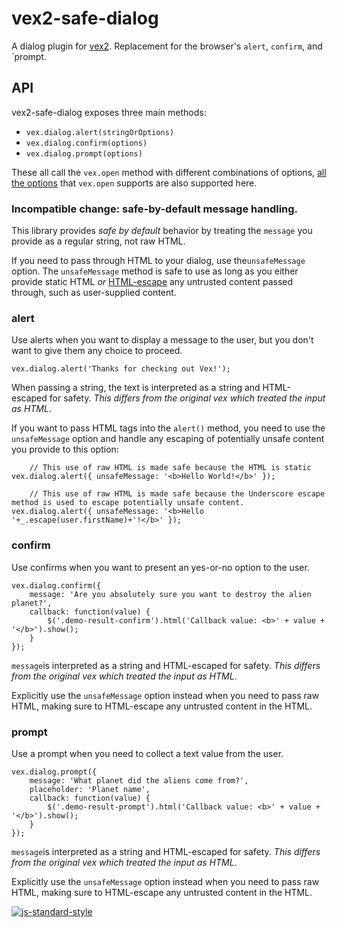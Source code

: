 # vex2-safe-dialog

A dialog plugin for [vex2](https://github.com/bbatliner/vex2).  Replacement for the browser's `alert`, `confirm`, and `prompt.

## API

vex2-safe-dialog exposes three main methods:

 - `vex.dialog.alert(stringOrOptions)`
 - `vex.dialog.confirm(options)`
 - `vex.dialog.prompt(options)`

These all call the `vex.open` method with different combinations of options, [all the options](https://github.com/bbatliner/vex2/blob/master/docs/api/3-Advanced.md#api) that `vex.open` supports are also supported here.

### Incompatible change: safe-by-default message handling.

This library provides *safe by default* behavior by treating the `message` you provide as a regular string, not raw HTML.

If you need to pass through HTML to your dialog, use the`unsafeMessage` option.
The `unsafeMessage` method is safe to use as long as you either provide static HTML *or*
[HTML-escape](http://stackoverflow.com/questions/6234773/can-i-escape-html-special-chars-in-javascript)
any untrusted content passed through, such as user-supplied content.

### alert

Use alerts when you want to display a message to the user, but you don't want to give them any choice to proceed.

    vex.dialog.alert('Thanks for checking out Vex!');

When passing a string, the text is interpreted as a string and HTML-escaped for safety.  *This differs from the original vex which treated the input as HTML*.

If you want to pass HTML tags into the `alert()` method, you need to use the `unsafeMessage` option and handle any escaping of
potentially unsafe content you provide to this option:

		// This use of raw HTML is made safe because the HTML is static
    vex.dialog.alert({ unsafeMessage: '<b>Hello World!</b>' });

		// This use of raw HTML is made safe because the Underscore escape method is used to escape potentially unsafe content.
    vex.dialog.alert({ unsafeMessage: '<b>Hello '+_.escape(user.firstName)+'!</b>' });

### confirm

Use confirms when you want to present an yes-or-no option to the user.

    vex.dialog.confirm({
        message: 'Are you absolutely sure you want to destroy the alien planet?',
        callback: function(value) {
            $('.demo-result-confirm').html('Callback value: <b>' + value + '</b>').show();
        }
    });

`message`is interpreted as a string and HTML-escaped for safety.  *This differs from the original vex which treated the input as HTML*.

Explicitly use the `unsafeMessage` option instead when you need to pass raw HTML, making sure to HTML-escape any untrusted content in the HTML.

### prompt

Use a prompt when you need to collect a text value from the user.

    vex.dialog.prompt({
        message: 'What planet did the aliens come from?',
        placeholder: 'Planet name',
        callback: function(value) {
            $('.demo-result-prompt').html('Callback value: <b>' + value + '</b>').show();
        }
    });

`message`is interpreted as a string and HTML-escaped for safety.  *This differs from the original vex which treated the input as HTML*.

Explicitly use the `unsafeMessage` option instead when you need to pass raw HTML, making sure to HTML-escape any untrusted content in the HTML.


[![js-standard-style](https://cdn.rawgit.com/feross/standard/master/badge.svg)](https://github.com/feross/standard)
